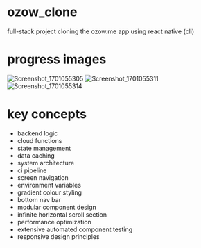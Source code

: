 # ozow_clone
full-stack project cloning the ozow.me app using react native (cli)

# progress images

![Screenshot_1701055305](https://github.com/Salim-Ali-94/ozow_clone/assets/75537889/8e478c39-a989-46da-8fd8-4c2720c5fb1f)
![Screenshot_1701055311](https://github.com/Salim-Ali-94/ozow_clone/assets/75537889/dfbd5a63-638d-48b3-9933-c587e7d8e4ea)
![Screenshot_1701055314](https://github.com/Salim-Ali-94/ozow_clone/assets/75537889/641c2ddc-f3f9-442b-958b-7f34c9a8c522)

# key concepts

- backend logic
- cloud functions
- state management
- data caching
- system architecture
- ci pipeline
- screen navigation
- environment variables
- gradient colour styling
- bottom nav bar
- modular component design
- infinite horizontal scroll section
- performance optimization
- extensive automated component testing
- responsive design principles
